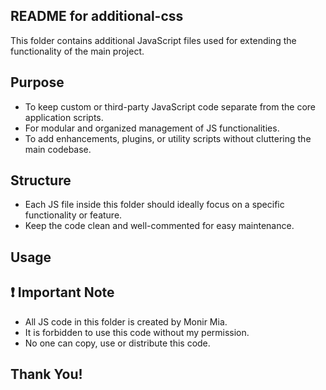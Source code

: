 ## README for additional-css

This folder contains additional JavaScript files used for extending the functionality of the main project.

## Purpose
- To keep custom or third-party JavaScript code separate from the core application scripts.
- For modular and organized management of JS functionalities.
- To add enhancements, plugins, or utility scripts without cluttering the main codebase.

## Structure
- Each JS file inside this folder should ideally focus on a specific functionality or feature.
- Keep the code clean and well-commented for easy maintenance.

## Usage
## ❗ Important Note
- All JS code in this folder is created by Monir Mia.
- It is forbidden to use this code without my permission.
- No one can copy, use or distribute this code.

## Thank You!
 
